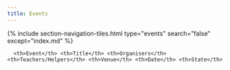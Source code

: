```yaml
---
title: Events
---
```

{% include section-navigation-tiles.html type="events" search="false" except="index.md" %}


<table class="table">
  
  <thread>
   
      <th>Event</th> <th>Title</th> <th>Organisers</th> <th>Teachers/Helpers</th> <th>Venue</th> <th>Date</th> <th>State</th>
  
  
  
  
  
  
  
  
  
  
  
 
   </thread>
  </table>
